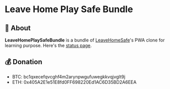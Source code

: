 # Leave Home Play Safe Bundle
  
## 📄 About 
**LeaveHomePlaySafeBundle** is a bundle of [LeaveHomeSafe](https://www.leavehomesafe.gov.hk/en/)'s PWA clone for learning purpose. Here's the [status page](http://leavehomeplaysafe.statuspage.io/).




## 💰 Donation
* BTC: bc1qxecefqvcghf4m2arynpwgufuwegkkvqjvglt9j
* ETH: 0x405A2E1e51E8fd0FF698220Ed1AC6D35BD2A6EEA
